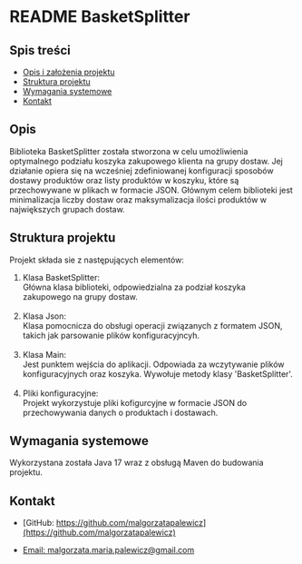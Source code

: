 # README BasketSplitter

## Spis treści
* [Opis i założenia projektu](#opis)
* [Struktura projektu](#struktura-projektu)
* [Wymagania systemowe](#wymagania-systemowe)
* [Kontakt](#kontakt)

## Opis
Biblioteka BasketSplitter została stworzona w celu umożliwienia optymalnego podziału koszyka 
zakupowego klienta na grupy dostaw. Jej działanie opiera się na wcześniej zdefiniowanej konfiguracji
sposobów dostawy produktów oraz listy produktów w koszyku, które są przechowywane w plikach w 
formacie JSON. Głównym celem biblioteki jest minimalizacja liczby dostaw oraz maksymalizacja ilości
produktów w największych grupach dostaw.

## Struktura projektu
Projekt składa sie z następujących elementów:
1. Klasa BasketSplitter: <br> 
   Główna klasa biblioteki, odpowiedzialna za podział koszyka zakupowego na grupy dostaw.
   <br>
   <br>
2. Klasa Json: <br>
   Klasa pomocnicza do obsługi operacji związanych z formatem JSON, takich jak parsowanie plików konfiguracyjncyh.
   <br>
   <br>
3. Klasa Main: <br>
   Jest punktem wejścia do aplikacji. Odpowiada za wczytywanie plików konfiguracyjnych oraz koszyka. Wywołuje metody klasy 'BasketSplitter'.
   <br>
   <br>
4. Pliki konfiguracyjne:
   <br>
   Projekt wykorzystuje pliki kofigurcyjne w formacie JSON do przechowywania danych o produktach i dostawach. 


## Wymagania systemowe
Wykorzystana została Java 17 wraz z obsługą Maven do budowania projektu. 

## Kontakt
- [GitHub: https://github.com/malgorzatapalewicz](https://github.com/malgorzatapalewicz)

- [Email: malgorzata.maria.palewicz@gmail.com](mailto:malgorzata.maria.palewicz@gmail.com)